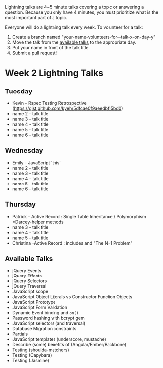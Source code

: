 Lightning talks are 4~5 minute talks covering a topic or answering a question.
Because you only have 4 minutes, you must prioritize what is the most important
part of a topic.

Everyone will do a lightning talk every week. To volunteer for a talk:

1. Create a branch named "your-name-volunteers-for--talk-x-on-day-y"
2. Move the talk from the [available talks](#availabl-talks) to the appropriate
   day.
3. Put your name in front of the talk title.
4. Submit a pull request!


# Week 2 Lightning Talks

## Tuesday
* Kevin - Rspec Testing Retrospective (https://gist.github.com/kyeh/5dfcae0f9aeedbf15bd0)
* name 2 - talk title
* name 3 - talk title
* name 4 - talk title
* name 5 - talk title
* name 6 - talk title


## Wednesday
* Emily - JavaScript 'this'
* name 2 - talk title
* name 3 - talk title
* name 4 - talk title
* name 5 - talk title
* name 6 - talk title

## Thursday
* Patrick - Active Record : Single Table Inheritance / Polymorphism
*Darcey-helper methods
* name 3 - talk title
* name 4 - talk title
* name 5 - talk title
* Christina -Active Record : includes and "The N+1 Problem"

## Available Talks

* jQuery Events
* jQuery Effects
* jQuery Selectors
* jQuery Traversal
* JavaScript scope
* JavaScript Object Literals vs Constructor Function Objects
* JavaScript Prototype
* JavaScript Form Validation
* Dynamic Event binding and `on()`
* Password hashing with bcrypt gem
* JavaScript selectors (and traversal)
* Database Migration constraints
* Partials
* JavaScript templates (underscore, mustache)
* Describe (some) benefits of (Angular/Ember/Backbone)
* Testing (shoulda-matchers)
* Testing (Capybara)
* Testing (Jasmine)



